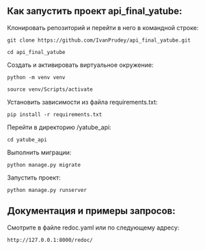 ## Как запустить проект api_final_yatube:

Клонировать репозиторий и перейти в него в командной строке:

```
git clone https://github.com/IvanPrudey/api_final_yatube.git
```

```
cd api_final_yatube
```

Cоздать и активировать виртуальное окружение:

```
python -m venv venv
```

```
source venv/Scripts/activate
```

Установить зависимости из файла requirements.txt:

```
pip install -r requirements.txt
```

Перейти в директорию /yatube_api:

```
cd yatube_api
```

Выполнить миграции:

```
python manage.py migrate
```

Запустить проект:

```
python manage.py runserver
```

## Документация и примеры запросов:

Cмотрите в файле redoc.yaml
или по следующему адресу:

```
http://127.0.0.1:8000/redoc/
```